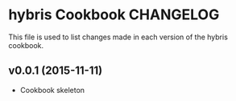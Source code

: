 hybris Cookbook CHANGELOG
========================
This file is used to list changes made in each version of the hybris cookbook.

v0.0.1 (2015-11-11)
--------------------
- Cookbook skeleton
